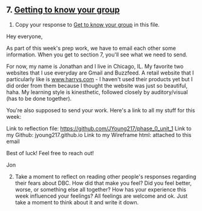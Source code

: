 ## 7. [Getting to know your group](7_get_to_know_your_group/readme.md)

1. Copy your response to <a href="https://github.com/Devbootcamp/phase_0_unit_1/tree/master/week_1/6_Get_to_know_your_group" target="_blank"> Get to know your group</a> in this file.

Hey everyone,

As part of this week's prep work, we have to email each other some information. When you get to section 7, you'll see what we need to send.

For now, my name is Jonathan and I live in Chicago, IL. My favorite two websites that I use everyday are Gmail and Buzzfeed. A retail website that I particularly like is www.harrys.com - I haven't used their products yet but I did order from them because I thought the website was just so beautiful, haha. My learning style is kinesthetic, followed closely by auditory/visual (has to be done together).

You're also supposed to send your work. Here's a link to all my stuff for this week:

Link to reflection file: https://github.com/JYoung217/phase_0_unit_1
Link to my Github: jyoung217.github.io
Link to my Wireframe html: attached to this email


Best of luck! Feel free to reach out!

Jon


2. Take a moment to reflect on reading other people's responses regarding their fears about DBC. How did that make you feel? Did you feel better, worse, or something else all together? How has your experience this week influenced your feelings? All feelings are welcome and ok. Just take a moment to think about it and write it down. 

<!-- Insert your response here -->

